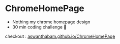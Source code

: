# ChromeHomePage
 - Nothing my chrome homepage design
 - 30 min coding challenge 🙂

checkout : <a href="https://aswanthabam.github.io/ChromeHomePage">aswanthabam.github.io/ChromeHomePage</a>
